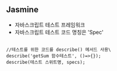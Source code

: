 ## Jasmine

- 자바스크립트 테스트 프레임워크
- 자바스크립트 테스트 코드 명칭은 'Spec'
<code>
//테스트를 위한 코드를 describe() 메서드 사용\
describe('getSum 함수테스트', ()=>{});
describe(테스트 스위트명, specs);
</code>
